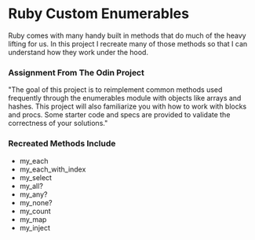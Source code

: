 
# Ruby Custom Enumerables

Ruby comes with many handy built in methods that do much of the heavy lifting for us. In this project I recreate many of those methods so that I can understand how they work under the hood.

### Assignment From The Odin Project

"The goal of this project is to reimplement common methods used frequently through the enumerables module with objects like arrays and hashes. This project will also familiarize you with how to work with blocks and procs. Some starter code and specs are provided to validate the correctness of your solutions."

### Recreated Methods Include

* my_each
* my_each_with_index
* my_select
* my_all?
* my_any?
* my_none?
* my_count
* my_map
* my_inject
